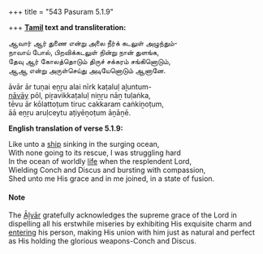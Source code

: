 +++
title = "543 Pasuram 5.1.9"

+++
**[Tamil](/definition/tamil#history "show Tamil definitions") text and transliteration:**

ஆவார் ஆர் துணை என்று அலை நீர்க் கடலுள் அழுந்தும்-  
நாவாய் போல், பிறவிக்கடலுள் நின்று நான் துளங்க,  
தேவு ஆர் கோலத்தொடும் திருச் சக்கரம் சங்கினொடும்,  
ஆஆ என்று அருள்செய்து அடியேனொடும் ஆனானே.

āvār ār tuṇai eṉṟu alai nīrk kaṭaluḷ aḻuntum-  
[nāvāy](/definition/navay#vaishnavism "show nāvāy definitions") pōl, piṟavikkaṭaluḷ niṉṟu nāṉ tuḷaṅka,  
tēvu ār kōlattoṭum tiruc cakkaram caṅkiṉoṭum,  
āā eṉṟu aruḷceytu aṭiyēṉoṭum āṉāṉē.

**English translation of verse 5.1.9:**

Like unto a [ship](/definition/ship#history "show ship definitions") sinking in the surging ocean,  
With none going to its rescue, I was struggling hard  
In the ocean of worldly [life](/definition/life#history "show life definitions") when the resplendent Lord,  
Wielding Conch and Discus and bursting with compassion,  
Shed unto me His grace and in me joined, in a state of fusion.

#### Note

The [Āḻvār](/definition/aḻvar#vaishnavism "show Āḻvār definitions") gratefully acknowledges the supreme grace of the Lord in dispelling all his erstwhile miseries by exhibiting His exquisite charm and [entering](/definition/entering#history "show entering definitions") his person, making His union with him just as natural and perfect as His holding the glorious weapons-Conch and Discus.


